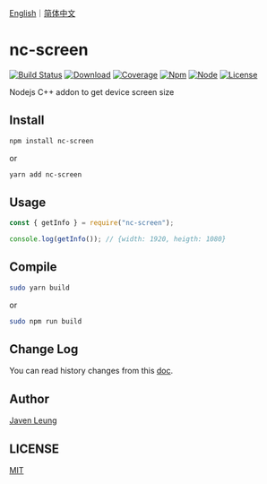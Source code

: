 <a href="README.md">English</a>｜<a href="README.zh_CN.md">简体中文</a>

# nc-screen

[![Build Status](https://img.shields.io/badge/build-passing-brightgreen)](https://github.com/avennn/nc-screen)
[![Download](https://img.shields.io/npm/dw/nc-screen)](https://www.npmjs.com/package/nc-screen)
[![Coverage](https://img.shields.io/badge/coverage-100%25-brightgreen)](https://github.com/avennn/nc-screen)
[![Npm](https://img.shields.io/npm/v/nc-screen)](https://github.com/avennn/nc-screen)
[![Node](https://img.shields.io/node/v/nc-screen)](./package.json)
[![License](https://img.shields.io/npm/l/nc-screen)](./LICENSE)

Nodejs C++ addon to get device screen size

## Install

```sh
npm install nc-screen
```

or

```sh
yarn add nc-screen
```

## Usage

```js
const { getInfo } = require("nc-screen");

console.log(getInfo()); // {width: 1920, heigth: 1080}
```

## Compile

```sh
sudo yarn build
```

or

```sh
sudo npm run build
```

## Change Log

You can read history changes from this [doc](./CHANGELOG.md).

## Author

[Javen Leung](https://github.com/avennn)

## LICENSE

[MIT](./LICENSE)
